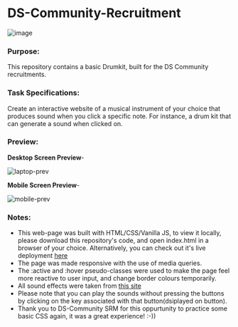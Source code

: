 # DS-Community-Recruitment

![image](https://user-images.githubusercontent.com/68727041/195734310-74dc3b86-9388-482d-b1e2-27e10771739c.png)



### Purpose:

This repository contains a basic Drumkit, built for the DS Community recruitments.

### Task Specifications:

Create an interactive website of a musical instrument of your choice that produces sound when you click a specific note.
For instance, a drum kit that can generate a sound when clicked on.

### Preview:

**Desktop Screen Preview**-

![laptop-prev](https://user-images.githubusercontent.com/68727041/195733550-b6c6254a-b1fb-4861-abde-2dde68d97693.png)

**Mobile Screen Preview**-

![mobile-prev](https://user-images.githubusercontent.com/68727041/195733691-95f97f03-4c31-4f02-9fea-291d8f815dff.png)

### Notes:

- This web-page was built with HTML/CSS/Vanilla JS, to view it locally, please download this repository's code, and open index.html in a browser of your choice.
  Alternatively, you can check out it's live deployment [here](https://nikhil-rgb.github.io/apps/drumkit/index.html) 
- The page was made responsive with the use of media queries.
- The :active and :hover pseudo-classes were used to make the page feel more reactive to user input, and 
  change border colours temporarily.
- All sound effects were taken from [this site](https://www.fesliyanstudios.com/royalty-free-sound-effects-download/)
- Please note that you can play the sounds without pressing the buttons by clicking on the key associated with that button(dsiplayed on button).
- Thank you to DS-Community SRM for this oppurtunity to practice some basic CSS again, it was a great experience! :-)) 


